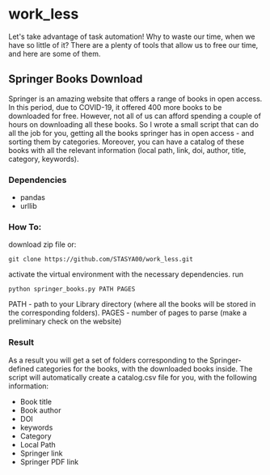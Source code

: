 # work_less
Let's take advantage of task automation! Why to waste our time, when we have so little of it? There are a plenty of tools that allow us to free our time, and here are some of them.

## Springer Books Download
Springer is an amazing website that offers a range of books in open access. In this period, due to COVID-19, it offered 400 more books to be downloaded for free. However, not all of us can afford spending a couple of hours on downloading all these books. So I wrote a small script that can do all the job for you, getting all the books springer has in open access - and sorting them by categories. Moreover, you can have a catalog of these books with all the relevant information (local path, link, doi, author, title, category, keywords).

### Dependencies
* pandas
* urllib

### How To:

download zip file or:

```
git clone https://github.com/STASYA00/work_less.git

```
activate the virtual environment with the necessary dependencies.
run

```
python springer_books.py PATH PAGES

```

PATH - path to your Library directory (where all the books will be stored in the corresponding folders).
PAGES - number of pages to parse (make a preliminary check on the website)

### Result

As a result you will get a set of folders corresponding to the Springer-defined categories for the books, with the downloaded books inside. The script will automatically create a catalog.csv file for you, with the following information:

* Book title
* Book author
* DOI
* keywords
* Category
* Local Path
* Springer link
* Springer PDF link

